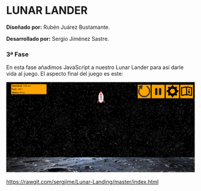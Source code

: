 # LUNAR LANDER

__Diseñado por:__ Rubén Juárez Bustamante.

__Desarrollado por:__ Sergio Jiménez Sastre.

### 3ª Fase

En esta fase añadimos JavaScript a nuestro Lunar Lander para así darle vida al juego. El aspecto final del juego es este:

![Aspecto Lunar Lander](https://github.com/sergjime/Lunar-Landing/blob/master/img/aspecto.png)

https://rawgit.com/sergjime/Lunar-Landing/master/index.html
